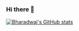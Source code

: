 ### Hi there 👋

[![Bharadwaj's GitHub stats](https://github-readme-stats.vercel.app/api?username=bharadwaj)](https://github.com/bharadwaj/github-readme-stats)


<!--
**bharadwaj/bharadwaj** is a ✨ _special_ ✨ repository because its `README.md` (this file) appears on your GitHub profile.

![Bharadwaj's GitHub stats](https://github-readme-stats.vercel.app/api?username=bharadwaj&count_private=true)

Here are some ideas to get you started:

- 🔭 I’m currently working on ...
- 🌱 I’m currently learning ...
- 👯 I’m looking to collaborate on ...
- 🤔 I’m looking for help with ...
- 💬 Ask me about ...
- 📫 How to reach me: ...
- 😄 Pronouns: ...
- ⚡ Fun fact: ...
-->
